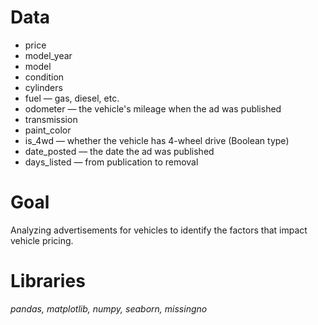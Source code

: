 # Data
- price
- model_year
- model
- condition
- cylinders
- fuel — gas, diesel, etc.
- odometer — the vehicle's mileage when the ad was published
- transmission
- paint_color
- is_4wd — whether the vehicle has 4-wheel drive (Boolean type)
- date_posted — the date the ad was published
- days_listed — from publication to removal

# Goal
Analyzing advertisements for vehicles to identify the factors that impact vehicle pricing.

# Libraries
*pandas, matplotlib, numpy, seaborn, missingno*
